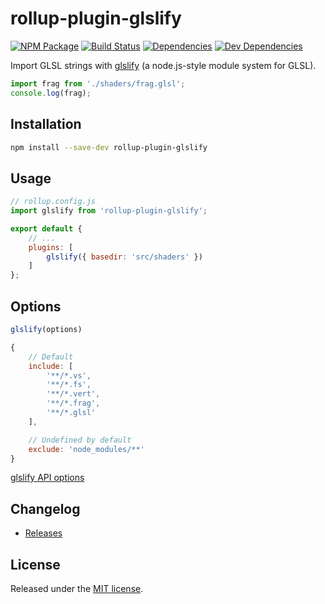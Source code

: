 # rollup-plugin-glslify
[![NPM Package][npm]][npm-url]
[![Build Status][build-status]][build-status-url]
[![Dependencies][dependencies]][dependencies-url]
[![Dev Dependencies][dev-dependencies]][dev-dependencies-url]

Import GLSL strings with [glslify](https://github.com/glslify/glslify) (a node.js-style module system for GLSL).

```js
import frag from './shaders/frag.glsl';
console.log(frag);
```

## Installation

```bash
npm install --save-dev rollup-plugin-glslify
```

## Usage

```js
// rollup.config.js
import glslify from 'rollup-plugin-glslify';

export default {
    // ...
    plugins: [
        glslify({ basedir: 'src/shaders' })
    ]
};
```

## Options

```js
glslify(options)
```

```js
{
    // Default
    include: [
        '**/*.vs',
        '**/*.fs',
        '**/*.vert',
        '**/*.frag',
        '**/*.glsl'
    ],

    // Undefined by default
    exclude: 'node_modules/**'
}
```

[glslify API options](https://github.com/glslify/glslify#var-src--glslcompilesrc-opts)

## Changelog

* [Releases](https://github.com/pschroen/rollup-plugin-glslify/releases)

## License

Released under the [MIT license](LICENSE).


[npm]: https://img.shields.io/npm/v/rollup-plugin-glslify.svg
[npm-url]: https://www.npmjs.com/package/rollup-plugin-glslify
[build-status]: https://travis-ci.org/pschroen/rollup-plugin-glslify.svg
[build-status-url]: https://travis-ci.org/pschroen/rollup-plugin-glslify
[dependencies]: https://img.shields.io/david/pschroen/rollup-plugin-glslify.svg
[dependencies-url]: https://david-dm.org/pschroen/rollup-plugin-glslify
[dev-dependencies]: https://img.shields.io/david/dev/pschroen/rollup-plugin-glslify.svg
[dev-dependencies-url]: https://david-dm.org/pschroen/rollup-plugin-glslify?type=dev

